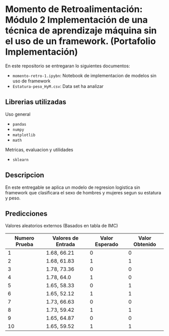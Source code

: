 # Momento de Retroalimentación: Módulo 2 Implementación de una técnica de aprendizaje máquina sin el uso de un framework. (Portafolio Implementación)
En este repositorio se entregaran lo siguientes documentos:
* `momento-retro-1.ipybn`: Notebook de implementacion de modelos sin uso de framework
* `Estatura-peso_HyM.csv`: Data set ha analizar

## Librerias utilizadas
Uso general
* `pandas`
* `numpy`
* `matplotlib`
* `math`

Metricas, evaluacion y utilidades
* `sklearn`

## Descripcion
En este entregable se aplica un modelo de regresion logistica sin framework que clasificara el sexo de hombres y mujeres segun su estatura y peso.

## Predicciones

Valores aleatorios externos (Basados en tabla de IMC)

Numero Prueba | Valores de Entrada | Valor Esperado | Valor Obtenido
------------- | -------------      | -------------  | -------------
1             | 1.68, 66.21        | 0              | 0
2             | 1.68, 61.83        | 1              | 1
3             | 1.78, 73.36        | 0              | 0
4             | 1.78, 64.0         | 1              | 0
5             | 1.65, 58.33        | 0              | 1
6             | 1.65, 52.12        | 1              | 1
7             | 1.73, 66.63        | 0              | 0
8             | 1.73, 59.42        | 1              | 1
9             | 1.65, 64.87        | 0              | 0
10            | 1.65, 59.52        | 1              | 1
